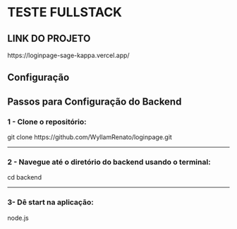 <h1>TESTE FULLSTACK</h1>

<h2>LINK DO PROJETO</h2>
https://loginpage-sage-kappa.vercel.app/

<h2>Configuração</h2>
<h2>Passos para Configuração do Backend</h2>
<h3>1 - Clone o repositório:<br></h3>
git clone https://github.com/WyllamRenato/loginpage.git
<hr>
<h3>2 - Navegue até o diretório do backend usando o terminal:<br></h3>
cd backend<br>
<hr>
<h3>3- Dê start na aplicação:<br></h3>
node.js
